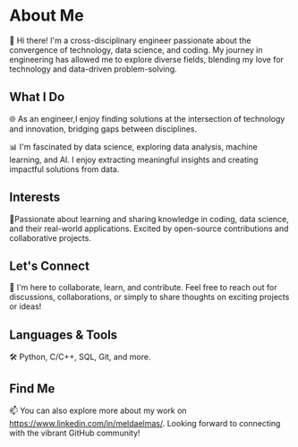 # About Me

👋 Hi there! I'm a cross-disciplinary engineer passionate about the convergence of technology, data science, and coding. My journey in engineering has allowed me to explore diverse fields, blending my love for technology and data-driven problem-solving.

## What I Do

🌐 As an engineer,I enjoy finding solutions at the intersection of technology and innovation, bridging gaps between disciplines.

📊 I'm fascinated by data science, exploring data analysis, machine learning, and AI. I enjoy extracting meaningful insights and creating impactful solutions from data.

## Interests

🌱Passionate about learning and sharing knowledge in coding, data science, and their real-world applications. Excited by open-source contributions and collaborative projects.

## Let's Connect

🚀 I'm here to collaborate, learn, and contribute. Feel free to reach out for discussions, collaborations, or simply to share thoughts on exciting projects or ideas!

## Languages & Tools

🛠️ Python, C/C++, SQL, Git, and more.

## Find Me

📫 You can also explore more about my work on https://www.linkedin.com/in/meldaelmas/.
Looking forward to connecting with the vibrant GitHub community!

<!---
Mel77E/Mel77E is a ✨ special ✨ repository because its `README.md` (this file) appears on your GitHub profile.
You can click the Preview link to take a look at your changes.
--->
